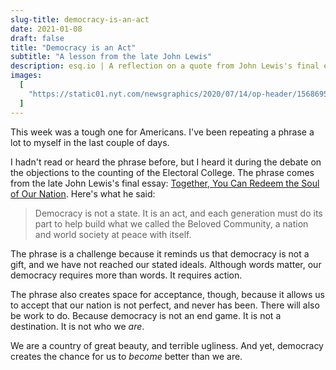 ```yaml
---
slug-title: democracy-is-an-act
date: 2021-01-08
draft: false
title: "Democracy is an Act"
subtitle: "A lesson from the late John Lewis"
description: esq.io | A reflection on a quote from John Lewis's final essay.
images:
  [
    "https://static01.nyt.com/newsgraphics/2020/07/14/op-header/1568695572d518400524a8700d93a6140a602764/h_14047247.jpg",
  ]
---
```


This week was a tough one for Americans. I've been repeating a phrase a lot to myself in the last couple of days.

I hadn't read or heard the phrase before, but I heard it during the debate on the objections to the counting of the Electoral College. The phrase comes from the late John Lewis's final essay: [Together, You Can Redeem the Soul of Our Nation](https://www.nytimes.com/2020/07/30/opinion/john-lewis-civil-rights-america.html). Here's what he said:

> Democracy is not a state. It is an act, and each generation must do its part to help build what we called the Beloved Community, a nation and world society at peace with itself.

The phrase is a challenge because it reminds us that democracy is not a gift, and we have not reached our stated ideals. Although words matter, our democracy requires more than words. It requires action.

The phrase also creates space for acceptance, though, because it allows us to accept that our nation is not perfect, and never has been. There will also be work to do. Because democracy is not an end game. It is not a destination. It is not who we _are_.

We are a country of great beauty, and terrible ugliness. And yet, democracy creates the chance for us to _become_ better than we are.
